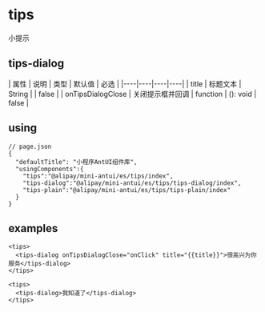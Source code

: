 # tips 

小提示

## tips-dialog

| 属性 | 说明 | 类型 | 默认值 | 必选 |
|----|----|----|----|
| title | 标题文本 | String | | false |
| onTipsDialogClose | 关闭提示框并回调 | function | (): void | false |


## using

```
// page.json
{
  "defaultTitle": "小程序AntUI组件库",
  "usingComponents":{
    "tips":"@alipay/mini-antui/es/tips/index",
    "tips-dialog":"@alipay/mini-antui/es/tips/tips-dialog/index",
    "tips-plain":"@alipay/mini-antui/es/tips/tips-plain/index"
  }
}
```
## examples

```axml
<tips>
  <tips-dialog onTipsDialogClose="onClick" title="{{title}}">很高兴为你服务</tips-dialog>
</tips>
```
```axml
<tips>
  <tips-dialog>我知道了</tips-dialog>
</tips>
```






